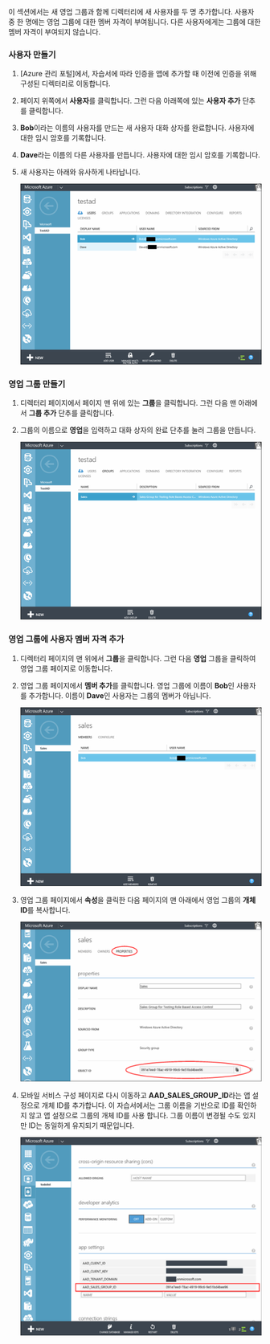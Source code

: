 ﻿이 섹션에서는 새 영업 그룹과 함께 디렉터리에 새 사용자를 두 명 추가합니다. 사용자 중 한 명에는 영업 그룹에 대한 멤버 자격이 부여됩니다. 다른 사용자에게는 그룹에 대한 멤버 자격이 부여되지 않습니다. 

### 사용자 만들기


1. [Azure 관리 포털]에서, 자습서에 따라 인증을 앱에 추가할 때 이전에 인증을 위해 구성된 디렉터리로 이동합니다.
2. 페이지 위쪽에서 **사용자**를 클릭합니다. 그런 다음 아래쪽에 있는 **사용자 추가** 단추를 클릭합니다. 
3. **Bob**이라는 이름의 사용자를 만드는 새 사용자 대화 상자를 완료합니다. 사용자에 대한 임시 암호를 기록합니다. 
4. **Dave**라는 이름의 다른 사용자를 만듭니다. 사용자에 대한 임시 암호를 기록합니다.
5. 새 사용자는 아래와 유사하게 나타납니다.

    ![](./media/mobile-services-aad-rbac-create-sales-group/users.png)    


### 영업 그룹 만들기


1. 디렉터리 페이지에서 페이지 맨 위에 있는 **그룹**을 클릭합니다. 그런 다음 맨 아래에서 **그룹 추가** 단추를 클릭합니다. 
2. 그룹의 이름으로 **영업**을 입력하고 대화 상자의 완료 단추를 눌러 그룹을 만듭니다. 

    ![](./media/mobile-services-aad-rbac-create-sales-group/sales-group.png)

### 영업 그룹에 사용자 멤버 자격 추가


1. 디렉터리 페이지의 맨 위에서 **그룹**을 클릭합니다. 그런 다음 **영업** 그룹을 클릭하여 영업 그룹 페이지로 이동합니다. 
2. 영업 그룹 페이지에서 **멤버 추가**를 클릭합니다. 영업 그룹에 이름이 **Bob**인 사용자를 추가합니다. 이름이 **Dave**인 사용자는 그룹의 멤버가 아닙니다.

    ![](./media/mobile-services-aad-rbac-create-sales-group/group-membership.png)

3. 영업 그룹 페이지에서 **속성**을 클릭한 다음 페이지의 맨 아래에서 영업 그룹의 **개체 ID**를 복사합니다. 

   
    ![](./media/mobile-services-aad-rbac-create-sales-group/sales-group-id.png)

4. 모바일 서비스 구성 페이지로 다시 이동하고 **AAD\_SALES\_GROUP\_ID**라는 앱 설정으로 개체 ID를 추가합니다. 이 자습서에서는 그룹 이름을 기반으로 ID를 확인하지 않고 앱 설정으로 그룹의 개체 ID를 사용 합니다. 그룹 이름이 변경될 수도 있지만 ID는 동일하게 유지되기 때문입니다.

    ![](./media/mobile-services-aad-rbac-create-sales-group/sales-group-id-app-setting.png)

<!--HONumber=49-->